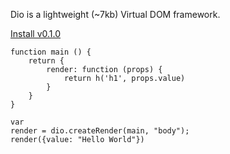 Dio is a lightweight (~7kb) Virtual DOM framework.

[Install v0.1.0](./documentation "button")

```
function main () {
	return {
		render: function (props) {
			return h('h1', props.value)
		}
	}
}

var
render = dio.createRender(main, "body");
render({value: "Hello World"})
```